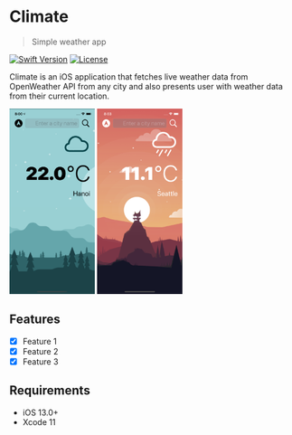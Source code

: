 # Climate
> Simple weather app

[![Swift Version][swift-image]][swift-url]
[![License][license-image]][license-url]

Climate is an iOS application that fetches live weather data from OpenWeather API from any city and also presents user with weather data from their current location.

<img src="/Documentation/screenshotLightMode.png" width="30%"> <img src="/Documentation/screenshotDarkMode.png" width="30%">

## Features

- [x] Feature 1
- [x] Feature 2
- [x] Feature 3

## Requirements

- iOS 13.0+
- Xcode 11

[swift-image]:https://img.shields.io/badge/swift-5.0-orange.svg
[swift-url]: https://swift.org/
[license-image]: https://img.shields.io/badge/License-MIT-blue.svg
[license-url]: LICENSE
[travis-image]: https://img.shields.io/travis/dbader/node-datadog-metrics/master.svg?style=flat-square
[travis-url]: https://travis-ci.org/dbader/node-datadog-metrics
[codebeat-image]: https://codebeat.co/badges/c19b47ea-2f9d-45df-8458-b2d952fe9dad
[codebeat-url]: https://codebeat.co/projects/github-com-vsouza-awesomeios-com
